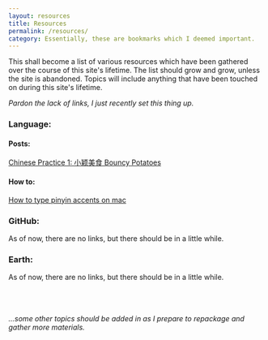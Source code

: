 ```yaml
---
layout: resources
title: Resources
permalink: /resources/
category: Essentially, these are bookmarks which I deemed important.
---
```

This shall become a list of various resources which have been gathered over the course of this site's lifetime. The list should grow and grow, unless the site is abandoned. Topics will include anything that have been touched on during this site's lifetime.

*Pardon the lack of links, I just recently set this thing up.*

### **Language**: 
#### Posts:
[Chinese Practice 1: 小颖美食 Bouncy Potatoes](../chinese%20food%20translation/2020/07/12/xiaoyingmeishiBouncyPotato)
#### How to:
[How to type pinyin accents on mac](../chinese/2020/07/12/howtomacpinyin.html)

### **GitHub**: 
As of now, there are no links, but there should be in a little while.

### **Earth**: 
As of now, there are no links, but there should be in a little while.

<br><br><br>*...some other topics should be added in as I prepare to repackage and gather more materials.*

